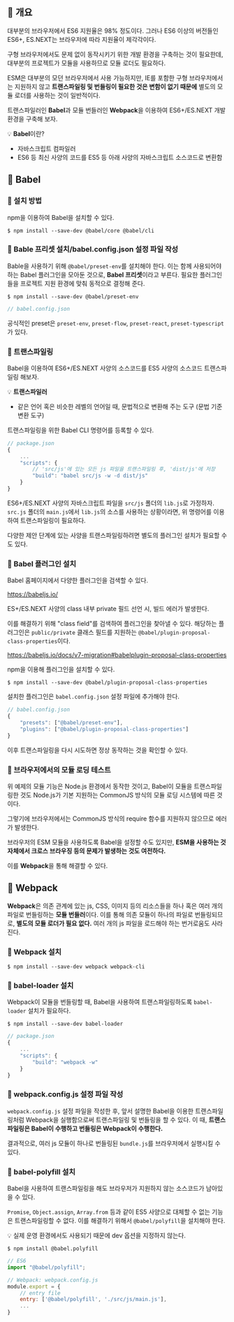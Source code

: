 
## 🔖 개요
대부분의 브라우저에서 ES6 지원율은 98% 정도이다. 그러나 ES6 이상의 버전들인 ES6+, ES.NEXT는 브라우저에 따라 지원율이 제각각이다.

구형 브라우저에서도 문제 없이 동작시키기 위한 개발 환경을 구축하는 것이 필요한데, 대부분의 프로젝트가 모듈을 사용하므로 모듈 로더도 필요하다. 

ESM은 대부분의 모던 브라우저에서 사용 가능하지만, IE를 포함한 구형 브라우저에서는 지원하지 않고 **트랜스파일링 및 번들링이 필요한 것은 변함이 없기 때문에** 별도의 모듈 로더를 사용하는 것이 일반적이다.

트랜스파일러인 **Babel**과 모듈 번들러인 **Webpack**을 이용하여 ES6+/ES.NEXT 개발 환경을 구축해 보자.

💡 **Babel**이란?
- 자바스크립트 컴파일러
- ES6 등 최신 사양의 코드를 ES5 등 아래 사양의 자바스크립트 소스코드로 변환함


## 🔖 Babel
### 📍 설치 방법
npm을 이용하여 Babel을 설치할 수 있다.
```
$ npm install --save-dev @babel/core @babel/cli
```

### 📍 Bable 프리셋 설치/babel.config.json 설정 파일 작성
Bable을 사용하기 위해 `@babel/preset-env`를 설치해야 한다. 이는 함께 사용되어야 하는 Babel 플러그인을 모아둔 것으로, **Babel 프리셋**이라고 부른다. 필요한 플러그인들을 프로젝트 지원 환경에 맞춰 동적으로 결정해 준다.

```
$ npm install --save-dev @babel/preset-env
```

```js
// babel.config.json
```

공식적인 preset은 `preset-env`, `preset-flow`, `preset-react`, `preset-typescript`가 있다.

### 📍 트랜스파일링
Babel을 이용하여 ES6+/ES.NEXT 사양의 소스코드를 ES5 사양의 소스코드 트랜스파일링 해보자.

💡 **트랜스파일러**
- 같은 언어 혹은 비슷한 레벨의 언어일 때, 문법적으로 변환해 주는 도구 (문법 기준 변환 도구)

트랜스파일링을 위한 Babel CLI 명령어를 등록할 수 있다.
```js
// package.json
{
    ...
    "scripts": {
        // 'src/js'에 있는 모든 js 파일을 트랜스파일링 후, 'dist/js'에 저장
        "build": "babel src/js -w -d dist/js"
    }
}
```
ES6+/ES.NEXT 사양의 자바스크립트 파일을 `src/js` 폴더의 `lib.js`로 가정하자.
`src.js` 폴더의 `main.js`에서 `lib.js`의 소스를 사용하는 상황이라면, 위 명령어를 이용하여 트랜스파일링이 필요하다.

다양한 제안 단계에 있는 사양을 트랜스파일링하려면 별도의 플러그인 설치가 필요할 수도 있다.

### 📍 Babel 플러그인 설치
Babel 홈페이지에서 다양한 플러그인을 검색할 수 있다.

https://babeljs.io/

ES+/ES.NEXT 사양의 class 내부 private 필드 선언 시, 빌드 에러가 발생한다.

이를 해결하기 위해 "class field"를 검색하여 플러그인을 찾아낼 수 있다.
해당하는 플러그인은 `public/private` 클래스 필드를 지원하는 `@babel/plugin-proposal-class-properties`이다.

https://babeljs.io/docs/v7-migration#babelplugin-proposal-class-properties

npm을 이용해 플러그인을 설치할 수 있다.
```
$ npm install --save-dev @babel/plugin-proposal-class-properties
```

설치한 플러그인은 `babel.config.json` 설정 파일에 추가해야 한다.

```js
// babel.config.json
{
    "presets": ["@babel/preset-env"],
    "plugins": ["@babel/plugin-proposal-class-properties"]
}
```

이후 트랜스파일링을 다시 시도하면 정상 동작하는 것을 확인할 수 있다.

### 📍 브라우저에서의 모듈 로딩 테스트
위 예제의 모듈 기능은 Node.js 환경에서 동작한 것이고, Babel이 모듈을 트랜스파일링한 것도 Node.js가 기본 지원하는 CommonJS 방식의 모듈 로딩 시스템에 따른 것이다.

그렇기에 브라우저에서는 CommonJS 방식의 require 함수를 지원하지 않으므로 에러가 발생한다.

브라우저의 ESM 모듈을 사용하도록 Babel을 설정할 수도 있지만, **ESM을 사용하는 것 자체에서 크로스 브라우징 등의 문제가 발생하는 것도 여전하다.**

이를 **Webpack**을 통해 해결할 수 있다.

## 🔖 Webpack
**Webpack**은 의존 관계에 있는 js, CSS, 이미지 등의 리소스들을 하나 혹은 여러 개의 파일로 번들링하는 **모듈 번들러**이다. 이를 통해 의존 모듈이 하나의 파일로 번들링되므로, **별도의 모듈 로더가 필요 없다.** 여러 개의 js 파일을 로드해야 하는 번거로움도 사라진다.

### 📍 Webpack 설치
```
$ npm install --save-dev webpack webpack-cli
```

### 📍 babel-loader 설치
Webpack이 모듈을 번들링할 때, Babel을 사용하여 트랜스파일링하도록 `babel-loader` 설치가 필요하다.

```
$ npm install --save-dev babel-loader
```

```js
// package.json
{
    ...
    "scripts": {
        "build": "webpack -w"
    }
}
```

### 📍 webpack.config.js 설정 파일 작성
`webpack.config.js` 설정 파일을 작성한 후, 앞서 설명한 Babel을 이용한 트랜스파일링처럼 Webpack을 실행함으로써 트랜스파일링 및 번들링을 할 수 있다. 이 때, **트랜스파일링은 Babel이 수행하고 번들링은 Webpack이 수행한다.**

결과적으로, 여러 js 모듈이 하나로 번들링된 `bundle.js`를 브라우저에서 실행시킬 수 있다.

### 📍 babel-polyfill 설치
Babel을 사용하여 트랜스파일링을 해도 브라우저가 지원하지 않는 소스코드가 남아있을 수 있다.

`Promise`, `Object.assign`, `Array.from` 등과 같이 ES5 사양으로 대체할 수 없는 기능은 트랜스파일링할 수 없다. 이를 해결하기 위해서 `@babel/polyfill`을 설치해야 한다.

💡 실제 운영 환경에서도 사용되기 때문에 dev 옵션을 지정하지 않는다.

```
$ npm install @babel.polyfill
```

```js
// ES6
import "@babel/polyfill";

// Webpack: webpack.config.js
module.export = {
    // entry file
    entry: ['@babel/polyfill', './src/js/main.js'],
    ...
}
```